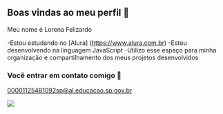 ##  Boas vindas ao meu perfil 💙

Meu nome é Lorena Felizardo

-Estou estudando no [Alura] (https://www.alura.com.br)
-Estou desenvolvendo na linguagem JavaScript
-Utilizo esse espaço para minha organização e compartilhamento dos meus projetos desenvolvidos


### Você entrar em contato comigo 📧

00001125481092sp@al.educacao.sp.gov.br

![](https://media1.tenor.com/m/6HdySNL-OGEAAAAC/peace-out-peace-sign.gif)
